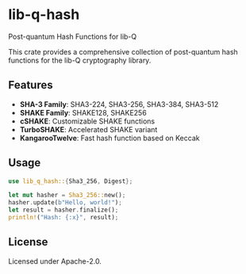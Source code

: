 # lib-q-hash

Post-quantum Hash Functions for lib-Q

This crate provides a comprehensive collection of post-quantum hash functions for the lib-Q cryptography library.

## Features

- **SHA-3 Family**: SHA3-224, SHA3-256, SHA3-384, SHA3-512
- **SHAKE Family**: SHAKE128, SHAKE256
- **cSHAKE**: Customizable SHAKE functions
- **TurboSHAKE**: Accelerated SHAKE variant
- **KangarooTwelve**: Fast hash function based on Keccak

## Usage

```rust
use lib_q_hash::{Sha3_256, Digest};

let mut hasher = Sha3_256::new();
hasher.update(b"Hello, world!");
let result = hasher.finalize();
println!("Hash: {:x}", result);
```

## License

Licensed under Apache-2.0.
